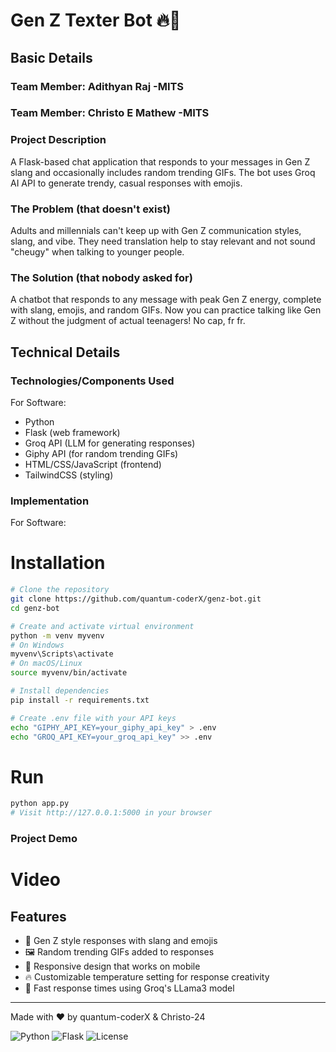 # Gen Z Texter Bot 🔥💯


## Basic Details
### Team Member: Adithyan Raj -MITS
### Team Member: Christo E Mathew -MITS

### Project Description
A Flask-based chat application that responds to your messages in Gen Z slang and occasionally includes random trending GIFs. The bot uses Groq AI API to generate trendy, casual responses with emojis.

### The Problem (that doesn't exist)
Adults and millennials can't keep up with Gen Z communication styles, slang, and vibe. They need translation help to stay relevant and not sound "cheugy" when talking to younger people.

### The Solution (that nobody asked for)
A chatbot that responds to any message with peak Gen Z energy, complete with slang, emojis, and random GIFs. Now you can practice talking like Gen Z without the judgment of actual teenagers! No cap, fr fr.

## Technical Details
### Technologies/Components Used
For Software:
- Python
- Flask (web framework)
- Groq API (LLM for generating responses)
- Giphy API (for random trending GIFs)
- HTML/CSS/JavaScript (frontend)
- TailwindCSS (styling)

### Implementation
For Software:
# Installation
```bash
# Clone the repository
git clone https://github.com/quantum-coderX/genz-bot.git
cd genz-bot

# Create and activate virtual environment
python -m venv myvenv
# On Windows
myvenv\Scripts\activate
# On macOS/Linux
source myvenv/bin/activate

# Install dependencies
pip install -r requirements.txt

# Create .env file with your API keys
echo "GIPHY_API_KEY=your_giphy_api_key" > .env
echo "GROQ_API_KEY=your_groq_api_key" >> .env
```

# Run
```bash
python app.py
# Visit http://127.0.0.1:5000 in your browser
```


### Project Demo
# Video


## Features
- 💬 Gen Z style responses with slang and emojis
- 🖼️ Random trending GIFs added to responses
- 📱 Responsive design that works on mobile
- 🔥 Customizable temperature setting for response creativity
- 🚀 Fast response times using Groq's LLama3 model

---
Made with ❤️ by quantum-coderX & Christo-24

![Python](https://img.shields.io/badge/python-3.x-blue)
![Flask](https://img.shields.io/badge/flask-2.x-lightgrey)
![License](https://img.shields.io/badge/license-MIT-green)
